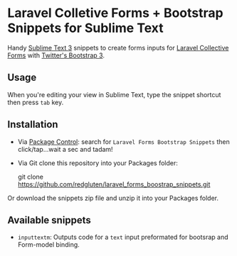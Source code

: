 # Laravel Colletive Forms + Bootstrap Snippets for Sublime Text

Handy [Sublime Text 3](http://www.sublimetext.com/3) snippets to create forms inputs for [Laravel Collective Forms](http://laravelcollective.com/docs/5.0/html) with [Twitter's Bootstrap 3](http://getbootstrap.com/).

## Usage
When you're editing your view in Sublime Text, type the snippet shortcut then press `tab` key.

## Installation

- Via [Package Control](https://packagecontrol.io/): search for `Laravel Forms Bootstrap Snippets` then click/tap…wait a sec and tadam!

- Via Git clone this repository into your Packages folder:

    git clone https://github.com/redgluten/laravel_forms_boostrap_snippets.git


Or download the snippets zip file and unzip it into your Packages folder.

## Available snippets

- `inputtextm`: Outputs code for a `text` input preformated for bootsrap and Form-model binding.
